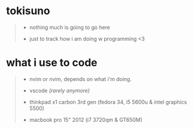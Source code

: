 # tokisuno

> - nothing much is going to go here
> 
> - just to track how i am doing w programming <3

# what i use to code

> - nvim or nvim, depends on what i'm doing.
> 
> - vscode *(rarely anymore)*
> 
> - thinkpad x1 carbon 3rd gen (fedora 34, i5 5600u & intel graphics 5500)
>
> - macbook pro 15" 2012 (i7 3720qm & GT650M)

